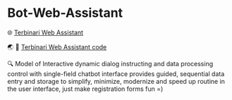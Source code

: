 # Bot-Web-Assistant

🌐 [Terbinari Web Assistant](https://ladooniani.github.io/Bot-Web-Assistant/)

🌏 📝 [Terbinari Web Assistant code](https://github.com/ladooniani/Bot-Web-Assistant/blob/main/terbinari/js/terbinari_assistent.js)

🔍 Model of Interactive dynamic dialog instructing and data processing control with single-field chatbot interface provides guided, sequential data entry and storage to simplify, minimize, modernize and speed up routine in the user interface, just make registration forms fun =)


